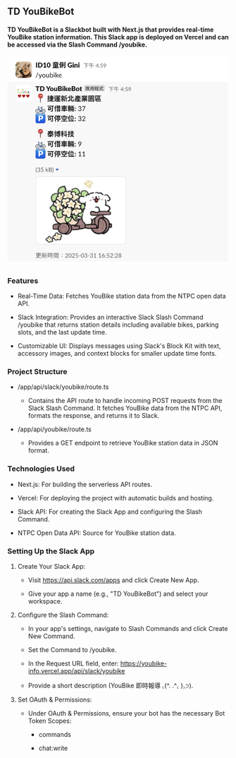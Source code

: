 ## TD YouBikeBot

#### TD YouBikeBot is a Slackbot built with Next.js that provides real-time YouBike station information. This Slack app is deployed on Vercel and can be accessed via the Slash Command /youbike.

<img src="./public/images/screenshot.png" width="500" />

### Features

- Real-Time Data: Fetches YouBike station data from the NTPC open data API.

- Slack Integration: Provides an interactive Slack Slash Command /youbike that returns station details including available bikes, parking slots, and the last update time.

- Customizable UI: Displays messages using Slack's Block Kit with text, accessory images, and context blocks for smaller update time fonts.

### Project Structure

- /app/api/slack/youbike/route.ts

  - Contains the API route to handle incoming POST requests from the Slack Slash Command. It fetches YouBike data from the NTPC API, formats the response, and returns it to Slack.

- /app/api/youbike/route.ts
  - Provides a GET endpoint to retrieve YouBike station data in JSON format.

### Technologies Used

- Next.js: For building the serverless API routes.

- Vercel: For deploying the project with automatic builds and hosting.

- Slack API: For creating the Slack App and configuring the Slash Command.

- NTPC Open Data API: Source for YouBike station data.

### Setting Up the Slack App

1. Create Your Slack App:

   - Visit https://api.slack.com/apps and click Create New App.

   - Give your app a name (e.g., "TD YouBikeBot") and select your workspace.

2. Configure the Slash Command:

   - In your app's settings, navigate to Slash Commands and click Create New Command.

   - Set the Command to /youbike.

   - In the Request URL field, enter: https://youbike-info.vercel.app/api/slack/youbike

   - Provide a short description (YouBike 即時報導 ꜀(^. .^꜀ )꜆੭).

3. Set OAuth & Permissions:

   - Under OAuth & Permissions, ensure your bot has the necessary Bot Token Scopes:

     - commands

     - chat:write
